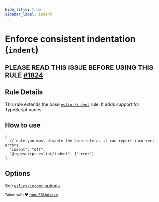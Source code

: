 ```yaml
---
hide_title: true
sidebar_label: indent
---
```


# Enforce consistent indentation (`indent`)

## PLEASE READ THIS ISSUE BEFORE USING THIS RULE [#1824](https://github.com/typescript-eslint/typescript-eslint/issues/1824)

## Rule Details

This rule extends the base [`eslint/indent`](https://eslint.org/docs/rules/indent) rule.
It adds support for TypeScript nodes.

## How to use

```jsonc
{
  // note you must disable the base rule as it can report incorrect errors
  "indent": "off",
  "@typescript-eslint/indent": ["error"]
}
```

## Options

See [`eslint/indent` options](https://eslint.org/docs/rules/indent#options).

<sup>Taken with ❤️ [from ESLint core](https://github.com/eslint/eslint/blob/master/docs/rules/indent.md)</sup>
